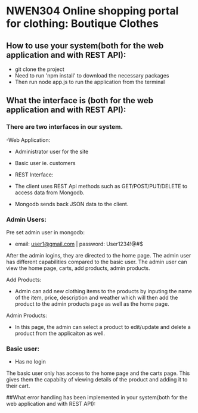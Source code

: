 # NWEN304 Online shopping portal for clothing: Boutique Clothes 


## How to use your system(both for the web application and with REST API):
- git clone the project
- Need to run 'npm install' to download the necessary packages
- Then run node app.js to run the application from the terminal 

## What the interface is (both for the web application and with REST API):
### There are two interfaces in our system. 
-Web Application:
 - Administrator user for the site 
 - Basic user ie. customers

- REST Interface: 
 - The client uses REST Api methods such as GET/POST/PUT/DELETE to access data from Mongodb. 
 - Mongodb sends back JSON data to the client. 

### Admin Users: 
Pre set admin user in mongodb: 
- email: user1@gmail.com | password: User1234!@#$

After the admin logins, they are directed to the home page. The admin user has different capabilities compared to the basic user. The admin user can view the home page, carts, add products, admin products. 

Add Products: 
- Admin can add new clothing items to the products by inputing the name of the item, price, description and weather which will then add the product to the admin products page as well as the home page. 

Admin Products: 
 - In this page, the admin can select a product to edit/update and delete a product from the applicaiton as well. 


### Basic user: 
- Has no login

The basic user only has access to the home page and the carts page. This gives them the capabilty of viewing details of the product and adding it to their cart.

##What error handling has been implemented in your system(both for the web
application and with REST API):
